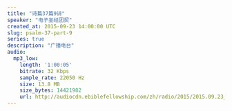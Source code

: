 ```yaml
---
title: "诗篇37篇9讲"
speaker: "电子圣经团契"
created_at: 2015-09-23 14:00:00 UTC
slug: psalm-37-part-9
series: true
description: "广播电台"
audio:
  mp3_low:
    length: '1:00:05'
    bitrate: 32 Kbps
    sample_rate: 22050 Hz
    size: 13.8 MB
    size_bytes: 14421982
    url: http://audiocdn.ebiblefellowship.com/zh/radio/2015/2015.09.23_EBF_-_Psalm_37_Part_9.mp3
---
```

